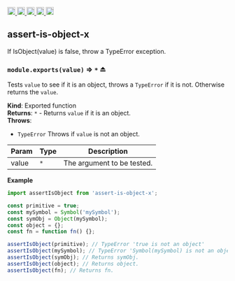 <a href="https://travis-ci.org/Xotic750/assert-is-object-x"
  title="Travis status">
<img
  src="https://travis-ci.org/Xotic750/assert-is-object-x.svg?branch=master"
  alt="Travis status" height="18">
</a>
<a href="https://david-dm.org/Xotic750/assert-is-object-x"
  title="Dependency status">
<img src="https://david-dm.org/Xotic750/assert-is-object-x/status.svg"
  alt="Dependency status" height="18"/>
</a>
<a
  href="https://david-dm.org/Xotic750/assert-is-object-x?type=dev"
  title="devDependency status">
<img src="https://david-dm.org/Xotic750/assert-is-object-x/dev-status.svg"
  alt="devDependency status" height="18"/>
</a>
<a href="https://badge.fury.io/js/assert-is-object-x"
  title="npm version">
<img src="https://badge.fury.io/js/assert-is-object-x.svg"
  alt="npm version" height="18">
</a>
<a href="https://www.jsdelivr.com/package/npm/assert-is-object-x"
  title="jsDelivr hits">
<img src="https://data.jsdelivr.com/v1/package/npm/assert-is-object-x/badge?style=rounded"
  alt="jsDelivr hits" height="18">
</a>

<a name="module_assert-is-object-x"></a>

## assert-is-object-x

If IsObject(value) is false, throw a TypeError exception.

<a name="exp_module_assert-is-object-x--module.exports"></a>

### `module.exports(value)` ⇒ <code>\*</code> ⏏

Tests `value` to see if it is an object, throws a `TypeError` if it is
not. Otherwise returns the `value`.

**Kind**: Exported function  
**Returns**: <code>\*</code> - Returns `value` if it is an object.  
**Throws**:

- <code>TypeError</code> Throws if `value` is not an object.

| Param | Type            | Description                |
| ----- | --------------- | -------------------------- |
| value | <code>\*</code> | The argument to be tested. |

**Example**

```js
import assertIsObject from 'assert-is-object-x';

const primitive = true;
const mySymbol = Symbol('mySymbol');
const symObj = Object(mySymbol);
const object = {};
const fn = function fn() {};

assertIsObject(primitive); // TypeError 'true is not an object'
assertIsObject(mySymbol); // TypeError 'Symbol(mySymbol) is not an object'
assertIsObject(symObj); // Returns symObj.
assertIsObject(object); // Returns object.
assertIsObject(fn); // Returns fn.
```

